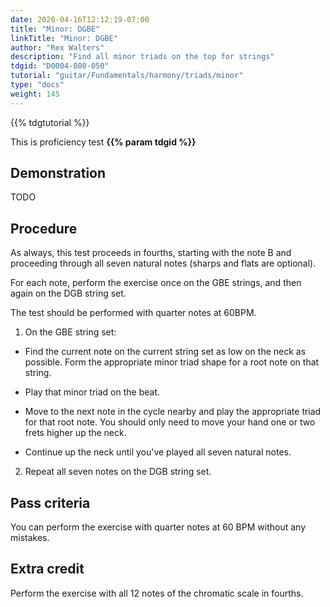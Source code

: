 ```yaml
---
date: 2020-04-16T12:12:19-07:00
title: "Minor: DGBE"
linkTitle: "Minor: DGBE"
author: "Rex Walters"
description: "Find all minor triads on the top for strings"
tdgid: "D0004-080-050"
tutorial: "guitar/Fundamentals/harmony/triads/minor"
type: "docs"
weight: 145
---
```


{{% tdgtutorial %}}

This is proficiency test **{{% param tdgid %}}**

## Demonstration

TODO

## Procedure

As always, this test proceeds in fourths, starting with the note B and proceeding through all seven natural notes (sharps and flats are optional).

For each note, perform the exercise once on the GBE strings, and then again on the DGB string set.

The test should be performed with quarter notes at 60BPM.

1. On the GBE string set:

  * Find the current note on the current string set as low on the neck as possible. Form the appropriate minor triad shape for a root note on that string.

  * Play that minor triad on the beat.

  * Move to the next note in the cycle nearby and play the appropriate triad for that root note. You should only need to move your hand one or two frets higher up the neck.

  * Continue up the neck until you've played all seven natural notes.

2. Repeat all seven notes on the DGB string set.


## Pass criteria

You can perform the exercise with quarter notes at 60 BPM without any mistakes.

## Extra credit

Perform the exercise with all 12 notes of the chromatic scale in fourths.
